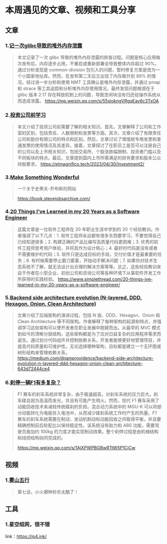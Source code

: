 # 本周遇见的文章、视频和工具分享



## 文章

### 1.[记一次glibc导致的堆外内存泄露](https://mp.weixin.qq.com/s/55slokngVRgqEav6c3TxOA)

> 本文记录了一次 glibc 导致的堆外内存泄露的排查过程。问题是核心应用每次发布后，内存逐步占用，不重启或重新部署会导致整体内存超过 90%。通过分析发现是 common-division 包引入的问题，暂时修复方案是改为一个小国家地址库。然而，在发布第二天后又出现了内存飙升到 86% 的情况。经过进一步分析和使用 NMT 工具确认是堆外内存泄露，并通过 pmap 和 strace 等工具追踪和分析堆外内存使用情况。最终发现问题根源在于 glibc 版本 2.17 存在释放机制上的问题，导致空闲块没有归还给操作系统从而造成泄露。
> https://mp.weixin.qq.com/s/55slokngVRgqEav6c3TxOA

### 2.[投资公司前学习](https://elmagnifico.tech/2023/04/30/Investment2/)

> 本文介绍了投资公司前需要了解的相关知识。首先，文章解释了公司和工作室的区别，包括责任、人数限制和发票等方面。其次，文章介绍了有限责任公司和股份有限公司的特点和区别。然后，文章讨论了增值税专用发票和普通发票的使用情况及其差异。接着，文章探讨了在职员工是否可以注册自己的公司以及上市相关知识，包括交易所、个股涨跌幅限制、投资者门槛以及不同板块的特点。最后，文章提到国内上市所需满足的财务要求和股本公众持股要求。
> https://elmagnifico.tech/2023/04/30/Investment2/

### 3.[Make Something Wonderful](https://book.stevejobsarchive.com/)

> 一个关于史蒂夫-乔布斯的网站
>
> https://book.stevejobsarchive.com/

### 4.[20 Things I’ve Learned in my 20 Years as a Software Engineer](https://www.simplethread.com/20-things-ive-learned-in-my-20-years-as-a-software-engineer/)

> 这篇文章是一位软件工程师在 20 年职业生涯中学到的 20 个经验教训。作者强调了以下几点：1. 软件工程师永远都有很多东西要学习，不要觉得自己已经知道很多；2. 构建正确的产品比编写高质量代码更困难；3. 优秀的软件工程师思考用户体验，并将其作为设计核心；4. 最好的代码是没有或者不需要维护的代码；5. 软件只是达成目标的手段，交付价值才是最重要的任务；6. 有时候需要停止磨刀霍霍，开始动手解决问题；7. 如果你对技术生态系统不了解，就无法设计出合理的解决方案等等。总之，这些经验教训来自于作者在小型企业、初创公司和咨询公司等各种环境下从事软件开发工作所获得的实践经验。
> https://www.simplethread.com/20-things-ive-learned-in-my-20-years-as-a-software-engineer/

### 5.[Backend side architecture evolution (N-layered, DDD, Hexagon, Onion, Clean Architecture)](https://medium.com/@iamprovidence/backend-side-architecture-evolution-n-layered-ddd-hexagon-onion-clean-architecture-643d72444ce4)

> 文章介绍了后端架构的演进过程，包括 N 层、DDD、Hexagon、Onion 和 Clean Architecture 等不同架构。作者解释了每种架构的起源和特点，并强调学习这些架构可以使开发者在职业发展中脱颖而出。从最早的 MVC 模式到如今的清晰分层结构，这些架构都是为了应对日益复杂的应用程序需求而诞生。通过划分代码组件并控制依赖关系，开发者能够更好地管理项目，并提高代码质量和可维护性。无论选择哪种架构，目标都是建立一个无环图或树形结构来管理依赖关系。
> https://medium.com/@iamprovidence/backend-side-architecture-evolution-n-layered-ddd-hexagon-onion-clean-architecture-643d72444ce4

### 6.[刹停一辆F1有多复杂？](https://mp.weixin.qq.com/s/1AjXPWPBGBwRTtW5P1CjCw)

> F1 赛车的刹车系统非常复杂，由于极速超高，对刹车系统的压力巨大。刹车碟会因为高温而发光，并且有可能产生明火。然而，现代 F1 赛车采用了动能回收技术来减轻传统碟刹的负担。混合动力系统中的 MGU-K 可以将部分动能转化为电能存入电池中，从而减少碟刹系统工作时产生的热量。F1 赛车的刹车系统需要在制动、发动机制动和动能回收之间取得平衡，并且要精确控制前后轮配比以保持稳定性。该系统没有助力和 ABS 功能，需要驾驶员施加约 100kg 的力度才能实现制动效果。整个刹停过程是由机械结构和线控结构协同完成的。
>
> https://mp.weixin.qq.com/s/1AjXPWPBGBwRTtW5P1CjCw

## 视频

### 1.[雾山五行](https://www.bilibili.com/bangumi/play/ss33323)

> 第七话，小火爆种秒杀太酷了！

## 工具

### 1.星空组网，很不错

link：https://ip4.ink/
